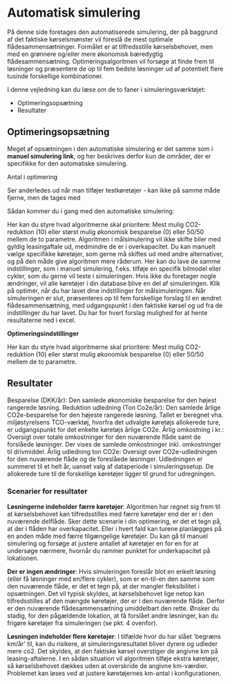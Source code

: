 # Automatisk simulering # 

På denne side foretages den automatiserede simulering, der på baggrund af det faktiske kørselsmønster vil foreslå de mest optimale flådesammensætninger. Formålet er at tilfredsstille kørselsbehovet, men med en grønnere og/eller mere økonomisk bæredygtig flådesammensætning. Optimeringsalgoritmen vil forsøge at finde frem til løsninger og præsentere de op til fem bedste løsninger ud af potentielt flere tusinde forskellige kombinationer.

I denne vejledning kan du læse om de to faner i simuleringsværktøjet: 
+ Optimeringsopsætning
+ Resultater

## Optimeringsopsætning ##
Meget af opsætningen i den automatiske simulering er det samme som i __manuel simulering link__, og her beskrives derfor kun de områder, der er specifikke for den automatiske simulering. 

Antal i optimering

Ser anderledes ud når man tilføjer testkøretøjer - kan ikke på samme måde fjerne, men de tages med

Sådan kommer du i gang med den automatiske simulering:

Her kan du styre hvad algoritmerne skal prioritere: Mest mulig CO2-reduktion (10) eller størst mulig økonomisk besparelse (0) eller 50/50 mellem de to parametre.
Algoritmen i målsimulering vil ikke skifte biler med gyldig leasingaftale ud, medmindre de er i overkapacitet. Du kan manuelt vælge specifikke køretøjer, som gerne må skiftes ud med andre alternativer, og på den måde give algoritmen mere råderum. 
Her kan du lave de samme indstillinger, som i manuel simulering, f.eks. tilføje en specifik bilmodel eller cykler, som du gerne vil teste i simuleringen. Hvis ikke du foretager nogle ændringer, vil alle køretøjer i din database blive en del af simuleringen. 
Klik på optimér, når du har lavet dine indstillinger for målsimuleringen.
Når simuleringen er slut, præsenteres op til fem forskellige forslag til en ændret flådesammensætning, med udgangspunkt i den faktiske kørsel og ud fra de indstillinger du har lavet. Du har for hvert forslag mulighed for at hente resultaterne ned i excel.

__Optimeringsindstillinger__

Her kan du styre hvad algoritmerne skal prioritere: Mest mulig CO2-reduktion (10) eller størst mulig økonomisk besparelse (0) eller 50/50 mellem de to parametre.

## Resultater ##
Besparelse (DKK/år): Den samlede økonomiske besparelse for den højest rangerede løsning. 
Reduktion udledning (Ton Co2e/år): Den samlede årlige CO2e-besparelse for den højeste rangerede løsning. Tallet er beregnet vha. miljøstyrelsens TCO-værktøj, hvorfra det udvalgte køretøjs allokerede ture, er udgangspunkt for det enkelte køretøjs årlige CO2e. 
Årlig omkostning i kr.: Oversigt over totale omkostninger for den nuværende flåde samt de forslåede løsninger. Der vises de samlede omkostninger inkl. omkostninger til drivmiddel.
Årlig udledning ton CO2e: Oversigt over CO2e-udledningen for den nuværende flåde  og de foreslåede løsninger. Udledningen er summeret til et helt år, uanset valg af dataperiode i simuleringssetup. De allokerede ture til de forskellige køretøjer ligger til grund for udregningen.

### Scenarier for resultater ###

__Løsningerne indeholder færre køretøjer__: Algoritmen har regnet sig frem til at kørselsbehovet kan tilfredsstilles med færre køretøjer end der er i den nuværende delflåde. Sker dette scenarie i din optimering, er det et tegn på, at der i flåden har overkapacitet. Eller i hvert fald kan turene planlægges på en anden måde med færre tilgængelige køretøjer. Du kan gå til manuel simulering og forsøge at justere antallet af køretøjer en for en for at undersøge nærmere, hvornår du rammer punktet for underkapacitet på lokationen.

__Der er ingen ændringer__: Hvis simuleringen foreslår blot en enkelt løsning (eller få løsninger med en/flere cykler), som er en-til-en den samme som den nuværende flåde, er det et tegn på, at der mangler fleksibilitet i opsætningen. Det vil typisk skyldes, at kørselsbehovet lige netop kan tilfredsstilles af den mængde køretøjer, der er i den nuværende flåde. Derfor er den nuværende flådesammensætning umiddelbart den rette. Ønsker du stadig, for den pågældende lokation, at få forslået andre løsninger, kan du frigøre køretøjer fra simuleringen (se pkt. 4 ovenfor).

__Løsningen indeholder flere køretøjer__: I tilfælde hvor du har slået 'begræns km/år' til, kan du risikere, at simuleringsresultatet bliver dyrere og udleder mere co2.  Det skyldes, at den faktiske kørsel overstiger de angivne km på leasing-aftalerne. I en sådan situation vil algoritmen tilføje ekstra køretøjer, så kørselsbehovet dækkes uden at overskride de angivne km-værdier. Problemet kan løses ved at justere køretøjernes km-antal i konfigurationen.
